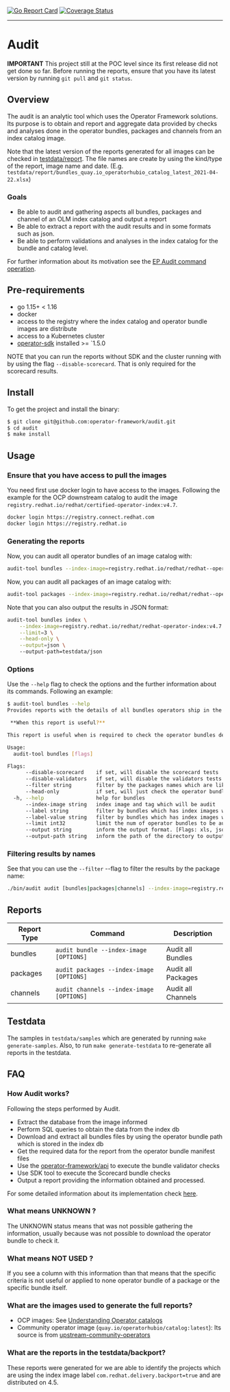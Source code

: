 [![Go Report Card](https://goreportcard.com/badge/github.com/camilamacedo86/audit)](https://goreportcard.com/report/github.com/camilamacedo86/audit)
[![Coverage Status](https://coveralls.io/repos/github/github.com/operator-framework/audit/badge.svg?branch=main)](https://coveralls.io/github/camilamacedo86/audit?branch=main)

---
# Audit

**IMPORTANT** This project still at the POC level since its first release did not get done so far. Before running the reports, ensure that you have its latest version by running `git pull` and `git status`.

## Overview

The audit is an analytic tool which uses the Operator Framework solutions. Its purpose is to obtain and report and aggregate data provided by checks and analyses done in the operator bundles, packages and channels from an index catalog image.

Note that the latest version of the reports generated for all images can be checked in [testdata/report](testdata/reports). The file names are create by using the kind/type of the report, image name and date. (E.g. `testdata/report/bundles_quay.io_operatorhubio_catalog_latest_2021-04-22.xlsx`)

### Goals

- Be able to audit and gathering aspects all bundles, packages and channel of an OLM index catalog and output a report
- Be able to extract a report with the audit results and in some formats such as json. 
- Be able to perform validations and analyses in the index catalog for the bundle and catalog level.

For further information about its motivation see the [EP Audit command operation][audit-ep]. 

## Pre-requirements

- go 1.15+ < 1.16
- docker 
- access to the registry where the index catalog and operator bundle images are distribute
- access to a Kubernetes cluster
- [operator-sdk][operator-sdk] installed >= `1.5.0

NOTE that you can run the reports without SDK and the cluster running with by using the flag `--disable-scorecard`. That is only required for the scorecard results.  

## Install

To get the project and install the binary:

```sh
$ git clone git@github.com:operator-framework/audit.git
$ cd audit
$ make install
```

## Usage

### Ensure that you have access to pull the images

You need first use docker login to have access to the images. Following the example for the OCP downstream catalog to audit the image `registry.redhat.io/redhat/certified-operator-index:v4.7`.

```sh
docker login https://registry.connect.redhat.com
docker login https://registry.redhat.io
```

### Generating the reports

Now, you can audit all operator bundles of an image catalog with: 

```sh 
audit-tool bundles --index-image=registry.redhat.io/redhat/redhat--operator-index:v4.7 --head-only --output-path=testdata/xls
```

Now, you can audit all packages of an image catalog with: 

```sh 
audit-tool packages --index-image=registry.redhat.io/redhat/redhat--operator-index:v4.7 --output-path=testdata/xls
```

Note that you can also output the results in JSON format:

```sh 
audit-tool bundles index \
    --index-image=registry.redhat.io/redhat/redhat-operator-index:v4.7 \
    --limit=3 \
    --head-only \
    --output=json \  
    --output-path=testdata/json
``` 

### Options

Use the `--help` flag to check the options and the further information about its commands. Following an example:

```sh
$ audit-tool bundles --help
Provides reports with the details of all bundles operators ship in the index image informed according to the criteria defined via the flags.

 **When this report is useful?** 

This report is useful when is required to check the operator bundles details.

Usage:
  audit-tool bundles [flags]

Flags:
      --disable-scorecard    if set, will disable the scorecard tests
      --disable-validators   if set, will disable the validators tests
      --filter string        filter by the packages names which are like *filter*
      --head-only            if set, will just check the operator bundle which are head of the channels
  -h, --help                 help for bundles
      --index-image string   index image and tag which will be audit
      --label string         filter by bundles which has index images where contains *label*
      --label-value string   filter by bundles which has index images where contains *label=label-value*. This option can only be used with the --label flag.
      --limit int32          limit the num of operator bundles to be audit
      --output string        inform the output format. [Flags: xls, json]. (Default: xls) (default "xls")
      --output-path string   inform the path of the directory to output the report. (Default: current directory) (default "/Users/camilamacedo/go/src/github.com/operator-framework/audit-1")
```

### Filtering results by names

See that you can use the `--filter` --flag to filter the results by the package name:

```sh
./bin/audit audit [bundles|packages|channels] --index-image=registry.redhat.io/redhat/redhat-operator-index:v4.5 --filter="mypackagename"
```

## Reports

| Report Type | Command | Description |
| ------ | ----- |  ------ |
| bundles | `audit bundle --index-image [OPTIONS]` | Audit all Bundles |
| packages | `audit packages --index-image [OPTIONS]` | Audit all Packages |
| channels | `audit channels --index-image [OPTIONS]` | Audit all Channels |

## Testdata

The samples in `testdata/samples` which are generated by running `make generate-samples`. Also, to run `make generate-testdata` to re-generate all reports in the testdata.

## FAQ

### How Audit works?

Following the steps performed by Audit. 

- Extract the database from the image informed
- Perform SQL queries to obtain the data from the index db
- Download and extract all bundles files by using the operator bundle path which is stored in the index db  
- Get the required data for the report from the operator bundle manifest files 
- Use the [operator-framework/api][of-api] to execute the bundle validator checks
- Use SDK tool to execute the Scorecard bundle checks
- Output a report providing the information obtained and processed. 

For some detailed information about its implementation check [here](docs/steps.md).

### What means UNKNOWN ?

The UNKNOWN status means that was not possible gathering the information, usually because was not possible to download the operator bundle to check it.

### What means NOT USED ?

If you see a column with this information than that means that the specific criteria is not useful or applied to none operator bundle of a package or the specific bundle itself.

### What are the images used to generate the full reports?

- OCP images: See [Understanding Operator catalogs](https://github.com/openshift/openshift-docs/blob/master/modules/olm-understanding-operator-catalog-images.adoc#understanding-operator-catalogs)
- Community operator image (`quay.io/operatorhubio/catalog:latest`): Its source is from [upstream-community-operators](https://github.com/operator-framework/community-operators/tree/master/upstream-community-operators)

### What are the reports in the testdata/backport? 

These reports were generated for we are able to identify the projects which are using the index image label `com.redhat.delivery.backport=true` and are distributed on 4.5. 

[of-api]: https://github.com/operator-framework/api
[scorecard-config]: https://github.com/operator-framework/operator-sdk/blob/v1.5.0/testdata/go/v3/memcached-operator/bundle/tests/scorecard/config.yaml
[operator-sdk]: https://github.com/operator-framework/operator-sdk
[audit-ep]: https://github.com/operator-framework/enhancements/blob/master/enhancements/audit-command.md